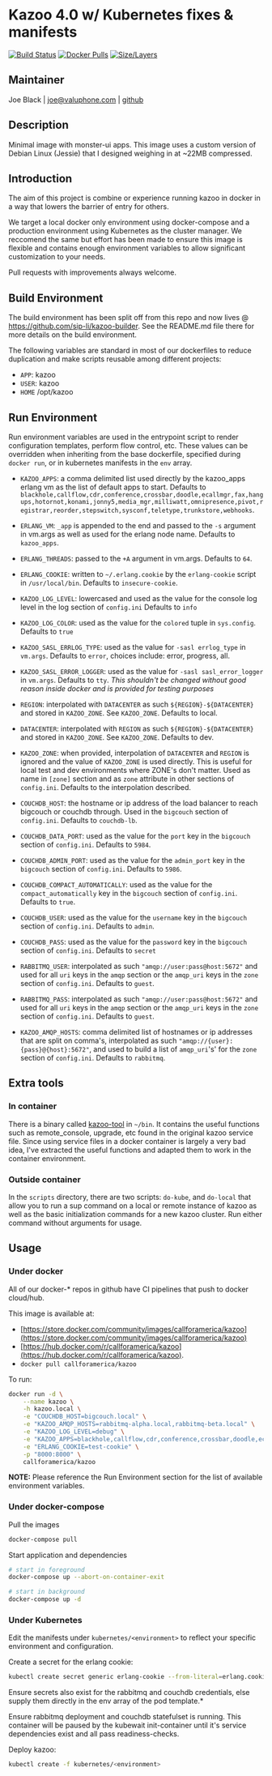 # Kazoo 4.0 w/ Kubernetes fixes & manifests

[![Build Status](https://travis-ci.org/sip-li/docker-kazoo.svg?branch=master)](https://travis-ci.org/sip-li/docker-kazoo) [![Docker Pulls](https://img.shields.io/docker/pulls/callforamerica/kazoo.svg)](https://hub.docker.com/r/callforamerica/kazoo/) [![Size/Layers](https://images.microbadger.com/badges/image/callforamerica/kazoo.svg)](https://microbadger.com/images/callforamerica/kazoo)

## Maintainer
Joe Black | <joe@valuphone.com> | [github](https://github.com/joeblackwaslike)


## Description
Minimal image with monster-ui apps.  This image uses a custom version of Debian Linux (Jessie) that I designed weighing in at ~22MB compressed.


## Introduction
The aim of this project is combine or experience running kazoo in docker in a way that lowers the barrier of entry for others.

We target a local docker only environment using docker-compose and a production environment using Kubernetes as the cluster manager.  We reccomend the same but effort has been made to ensure this image is flexible and contains enough environment variables to allow significant customization to your needs.

Pull requests with improvements always welcome.


## Build Environment
The build environment has been split off from this repo and now lives @ https://github.com/sip-li/kazoo-builder.  See the README.md file there for more details on the build environment.


The following variables are standard in most of our dockerfiles to reduce duplication and make scripts reusable among different projects:
* `APP`: kazoo
* `USER`: kazoo
* `HOME` /opt/kazoo


## Run Environment
Run environment variables are used in the entrypoint script to render configuration templates, perform flow control, etc.  These values can be overridden when inheriting from the base dockerfile, specified during `docker run`, or in kubernetes manifests in the `env` array.

* `KAZOO_APPS`: a comma delimited list used directly by the kazoo_apps erlang vm as the list of default apps to start. Defaults to `blackhole,callflow,cdr,conference,crossbar,doodle,ecallmgr,fax,hangups,hotornot,konami,jonny5,media_mgr,milliwatt,omnipresence,pivot,registrar,reorder,stepswitch,sysconf,teletype,trunkstore,webhooks`.

* `ERLANG_VM`: `_app` is appended to the end and passed to the `-s` argument in vm.args as well as used for the erlang node name. Defaults to `kazoo_apps`.

* `ERLANG_THREADS`: passed to the `+A` argument in vm.args.  Defaults to `64`.

* `ERLANG_COOKIE`:  written to `~/.erlang.cookie` by the `erlang-cookie` script in `/usr/local/bin`. Defaults to `insecure-cookie`.

* `KAZOO_LOG_LEVEL`: lowercased and used as the value for the console log level in the log section of `config.ini`  Defaults to `info`

* `KAZOO_LOG_COLOR`: used as the value for the `colored` tuple in `sys.config`.  Defaults to `true`

* `KAZOO_SASL_ERRLOG_TYPE`: used as the value for `-sasl errlog_type` in `vm.args`. Defaults to `error`, choices include: error, progress, all.

* `KAZOO_SASL_ERROR_LOGGER`: used as the value for `-sasl sasl_error_logger` in `vm.args`.  Defaults to `tty`.  *This shouldn't be changed without good reason inside docker and is provided for testing purposes*

* `REGION`: interpolated with `DATACENTER` as such `${REGION}-${DATACENTER}` and stored in `KAZOO_ZONE`.  See `KAZOO_ZONE`.  Defaults to local.

* `DATACENTER`: interpolated with `REGION` as such `${REGION}-${DATACENTER}` and stored in `KAZOO_ZONE`.  See `KAZOO_ZONE`.  Defaults to dev.

* `KAZOO_ZONE`: when provided, interpolation of `DATACENTER` and `REGION` is ignored and the value of `KAZOO_ZONE` is used directly. This is useful for local test and dev environments where ZONE's don't matter.  Used as name in `[zone]` section and as `zone` attribute in other sections of `config.ini`.  Defaults to the interpolation described.

* `COUCHDB_HOST`: the hostname or ip address of the load balancer to reach bigcouch or couchdb through. Used in the `bigcouch` section of `config.ini`.  Defaults to `couchdb-lb`.

* `COUCHDB_DATA_PORT`: used as the value for the `port` key in the `bigcouch` section of `config.ini`.  Defaults to `5984`.

* `COUCHDB_ADMIN_PORT`: used as the value for the `admin_port` key in the `bigcouch` section of `config.ini`.  Defaults to `5986`.

* `COUCHDB_COMPACT_AUTOMATICALLY`: used as the value for the `compact_automatically` key in the `bigcouch` section of `config.ini`.  Defaults to `true`.

* `COUCHDB_USER`: used as the value for the `username` key in the `bigcouch` section of `config.ini`.  Defaults to `admin`.

* `COUCHDB_PASS`: used as the value for the `password` key in the `bigcouch` section of `config.ini`.  Defaults to `secret`

* `RABBITMQ_USER`: interpolated as such `"amqp://user:pass@host:5672"` and used for all `uri` keys in the `amqp` section or the `amqp_uri` keys in the `zone` section of `config.ini`.  Defaults to `guest`.

* `RABBITMQ_PASS`: interpolated as such `"amqp://user:pass@host:5672"` and used for all `uri` keys in the `amqp` section or the `amqp_uri` keys in the `zone` section of `config.ini`.  Defaults to `guest`.

* `KAZOO_AMQP_HOSTS`: comma delimited list of hostnames or ip addresses that are split on comma's, interpolated as such `"amqp://{user}:{pass}@{host}:5672"`, and used to build a list of `amqp_uri`'s' for the `zone` section of `config.ini`.  Defaults to `rabbitmq`.


## Extra tools
### In container
There is a binary called [kazoo-tool](kazoo-tool) in `~/bin`.  It contains the useful functions such as remote_console, upgrade, etc found in the original kazoo service file.  Since using service files in a docker container is largely a very bad idea, I've extracted the useful functions and adapted them to work in the container environment.

### Outside container
In the `scripts` directory, there are two scripts: `do-kube`, and `do-local` that allow you to run a sup command on a local or remote instance of kazoo as well as the basic initialization commands for a new kazoo cluster. Run either command without arguments for usage.


## Usage
### Under docker
All of our docker-* repos in github have CI pipelines that push to docker cloud/hub.

This image is available at:
* [https://store.docker.com/community/images/callforamerica/kazoo](https://store.docker.com/community/images/callforamerica/kazoo)
*  [https://hub.docker.com/r/callforamerica/kazoo](https://hub.docker.com/r/callforamerica/kazoo).
* `docker pull callforamerica/kazoo`

To run:

```bash
docker run -d \
    --name kazoo \
    -h kazoo.local \
    -e "COUCHDB_HOST=bigcouch.local" \
    -e "KAZOO_AMQP_HOSTS=rabbitmq-alpha.local,rabbitmq-beta.local" \
    -e "KAZOO_LOG_LEVEL=debug" \
    -e "KAZOO_APPS=blackhole,callflow,cdr,conference,crossbar,doodle,ecallmgr,hangups,hotornot,konami,jonny5,media_mgr,milliwatt,omnipresence,pivot,registrar,reorder,stepswitch,sysconf,teletype,trunkstore,webhooks" \
    -e "ERLANG_COOKIE=test-cookie" \
    -p "8000:8000" \
    callforamerica/kazoo
```

**NOTE:** Please reference the Run Environment section for the list of available environment variables.


### Under docker-compose
Pull the images
```bash
docker-compose pull
```

Start application and dependencies
```bash
# start in foreground
docker-compose up --abort-on-container-exit

# start in background
docker-compose up -d
```


### Under Kubernetes
Edit the manifests under `kubernetes/<environment>` to reflect your specific environment and configuration.

Create a secret for the erlang cookie:
```bash
kubectl create secret generic erlang-cookie --from-literal=erlang.cookie=$(LC_ALL=C tr -cd '[:alnum:]' < /dev/urandom | head -c 64)
```

Ensure secrets also exist for the rabbitmq and couchdb credentials, else supply them directly in the env array of the pod template.*


Ensure rabbitmq deployment and couchdb statefulset is running.  This container will be paused by the kubewait init-container until it's service dependencies exist and all pass readiness-checks.


Deploy kazoo:
```bash
kubectl create -f kubernetes/<environment>
```
